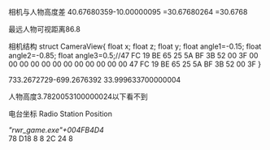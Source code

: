 相机与人物高度差
40.67680359-10.00000095
=30.67680264
=30.6768

最远人物可视距离86.8

相机结构
struct CameraView{
	float x;
	float z;
	float y;
	float angle1=-0.15;
	float angle2=-0.85;
	float angle3=0.5;//47 FC 19 BE 65 25 5A BF 3B 52 00 3F 00 00 00 00 00 00 00 00 00 00 00 00 47 FC 19 BE 65 25 5A BF 3B 52 00 3F
}


733.2672729-699.2676392
33.999633700000004

人物高度3.7820053100000024以下看不到

电台坐标
Radio Station Position
<Address>"rwr_game.exe"+004FB4D4</Address>
<Offsets>
	<Offset>78</Offset>
	<Offset>D18</Offset>
	<Offset>8</Offset>
	<Offset>8</Offset>
	<Offset>2C</Offset>
	<Offset>24</Offset>
	<Offset>8</Offset>
</Offsets>
